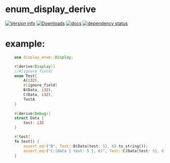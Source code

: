 # enum_display_derive

[![Version info](https://img.shields.io/crates/v/display_enum.svg)](https://crates.io/crates/display_enum)
[![Downloads](https://img.shields.io/crates/d/display_enum.svg?style=flat-square)](https://crates.io/crates/display_enum)
[![docs](https://img.shields.io/badge/docs-latest-blue.svg?style=flat-square)](https://docs.rs/display_enum)
[![dependency status](https://deps.rs/crate/display_enum/0.1.4/status.svg)](https://deps.rs/crate/display_enum)


# example:
```rust
    use display_enum::Display;

    #[derive(Display)]
    //#[ignore_field]
    enum Test{
        A(i32),
        #[ignore_field]
        B(Data, i32),
        C(Data, i32),
        TestA
    }
    
    #[derive(Debug)]
    struct Data {
        test: i32
    }

    #[test]
    fn test() {
        assert_eq!("B", Test::B(Data{test: 5}, 6).to_string());
        assert_eq!("C:(Data { test: 5 }, 6)", Test::C(Data{test: 5}, 6).to_string());
    }
```
